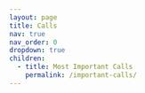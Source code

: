 ```yaml
---
layout: page
title: Calls
nav: true
nav_order: 0
dropdown: true
children:
  - title: Most Important Calls
    permalink: /important-calls/
---
```

